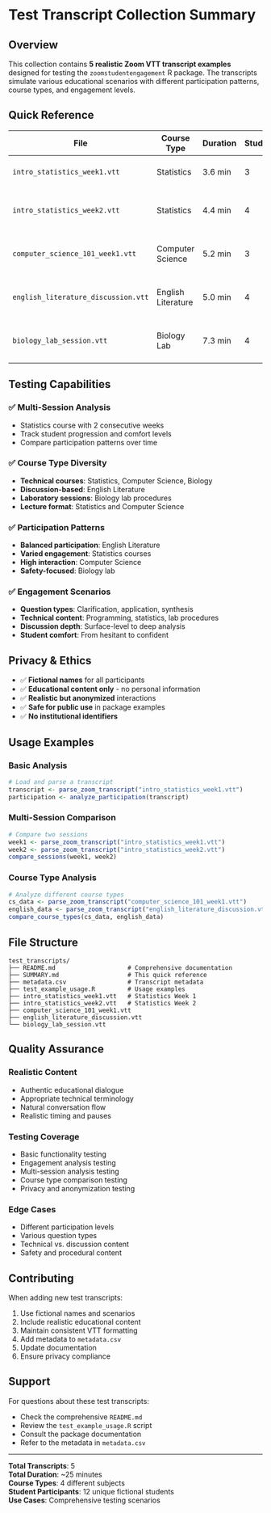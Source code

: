 # Test Transcript Collection Summary

## Overview
This collection contains **5 realistic Zoom VTT transcript examples** designed for testing the `zoomstudentengagement` R package. The transcripts simulate various educational scenarios with different participation patterns, course types, and engagement levels.

## Quick Reference

| File | Course Type | Duration | Students | Key Features |
|------|-------------|----------|----------|--------------|
| `intro_statistics_week1.vtt` | Statistics | 3.6 min | 3 | Basic concepts, data analysis |
| `intro_statistics_week2.vtt` | Statistics | 4.4 min | 4 | Probability theory, normal distribution |
| `computer_science_101_week1.vtt` | Computer Science | 5.2 min | 3 | Python programming, hands-on coding |
| `english_literature_discussion.vtt` | English Literature | 5.0 min | 4 | Shakespeare analysis, Socratic discussion |
| `biology_lab_session.vtt` | Biology Lab | 7.3 min | 4 | DNA extraction, lab procedures |

## Testing Capabilities

### ✅ Multi-Session Analysis
- Statistics course with 2 consecutive weeks
- Track student progression and comfort levels
- Compare participation patterns over time

### ✅ Course Type Diversity
- **Technical courses**: Statistics, Computer Science, Biology
- **Discussion-based**: English Literature
- **Laboratory sessions**: Biology lab procedures
- **Lecture format**: Statistics and Computer Science

### ✅ Participation Patterns
- **Balanced participation**: English Literature
- **Varied engagement**: Statistics courses
- **High interaction**: Computer Science
- **Safety-focused**: Biology lab

### ✅ Engagement Scenarios
- **Question types**: Clarification, application, synthesis
- **Technical content**: Programming, statistics, lab procedures
- **Discussion depth**: Surface-level to deep analysis
- **Student comfort**: From hesitant to confident

## Privacy & Ethics

- ✅ **Fictional names** for all participants
- ✅ **Educational content only** - no personal information
- ✅ **Realistic but anonymized** interactions
- ✅ **Safe for public use** in package examples
- ✅ **No institutional identifiers**

## Usage Examples

### Basic Analysis
```r
# Load and parse a transcript
transcript <- parse_zoom_transcript("intro_statistics_week1.vtt")
participation <- analyze_participation(transcript)
```

### Multi-Session Comparison
```r
# Compare two sessions
week1 <- parse_zoom_transcript("intro_statistics_week1.vtt")
week2 <- parse_zoom_transcript("intro_statistics_week2.vtt")
compare_sessions(week1, week2)
```

### Course Type Analysis
```r
# Analyze different course types
cs_data <- parse_zoom_transcript("computer_science_101_week1.vtt")
english_data <- parse_zoom_transcript("english_literature_discussion.vtt")
compare_course_types(cs_data, english_data)
```

## File Structure
```
test_transcripts/
├── README.md                    # Comprehensive documentation
├── SUMMARY.md                   # This quick reference
├── metadata.csv                 # Transcript metadata
├── test_example_usage.R         # Usage examples
├── intro_statistics_week1.vtt   # Statistics Week 1
├── intro_statistics_week2.vtt   # Statistics Week 2
├── computer_science_101_week1.vtt
├── english_literature_discussion.vtt
└── biology_lab_session.vtt
```

## Quality Assurance

### Realistic Content
- Authentic educational dialogue
- Appropriate technical terminology
- Natural conversation flow
- Realistic timing and pauses

### Testing Coverage
- Basic functionality testing
- Engagement analysis testing
- Multi-session analysis testing
- Course type comparison testing
- Privacy and anonymization testing

### Edge Cases
- Different participation levels
- Various question types
- Technical vs. discussion content
- Safety and procedural content

## Contributing

When adding new test transcripts:
1. Use fictional names and scenarios
2. Include realistic educational content
3. Maintain consistent VTT formatting
4. Add metadata to `metadata.csv`
5. Update documentation
6. Ensure privacy compliance

## Support

For questions about these test transcripts:
- Check the comprehensive `README.md`
- Review the `test_example_usage.R` script
- Consult the package documentation
- Refer to the metadata in `metadata.csv`

---

**Total Transcripts**: 5  
**Total Duration**: ~25 minutes  
**Course Types**: 4 different subjects  
**Student Participants**: 12 unique fictional students  
**Use Cases**: Comprehensive testing scenarios